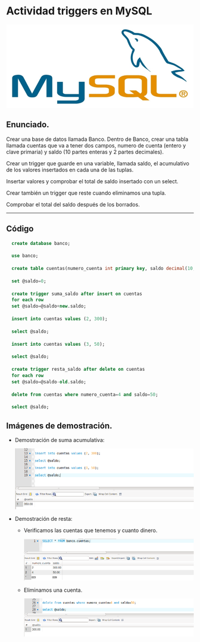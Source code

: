 # Actividad triggers en MySQL

![portada](./img/portada.jpg)

## Enunciado.

Crear una base de datos llamada Banco. Dentro de Banco, crear una tabla llamada cuentas que va a tener dos campos, numero de cuenta (entero y clave primaria) y saldo (10 partes enteras y 2 partes decimales).

Crear un trigger que guarde en una variable, llamada saldo, el acumulativo de los valores insertados en cada una de las tuplas.

Insertar valores y comprobar el total de saldo insertado con un select.

Crear también un trigger que reste cuando eliminamos una tupla.

Comprobar el total del saldo después de los borrados.

___

## Código

```sql  
  create database banco;

  use banco;

  create table cuentas(numero_cuenta int primary key, saldo decimal(10,2));

  set @saldo=0;

  create trigger suma_saldo after insert on cuentas
  for each row
  set @saldo=@saldo+new.saldo;

  insert into cuentas values (2, 300);

  select @saldo;

  insert into cuentas values (3, 50);

  select @saldo;

  create trigger resta_saldo after delete on cuentas
  for each row
  set @saldo=@saldo-old.saldo;

  delete from cuentas where numero_cuenta=4 and saldo=50;

  select @saldo;

```
## Imágenes de demostración.

- Demostración de suma acumulativa:

  ![1](./img/1.PNG)

- Demostración de resta:

  - Verificamos las cuentas que tenemos y cuanto dinero.

    ![2](./img/2.0.png)

  - Eliminamos una cuenta.

    ![2](./img/2.1.png)
